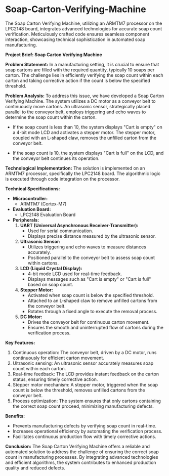 # Soap-Carton-Verifying-Machine
The Soap Carton Verifying Machine, utilizing an ARMTM7 processor on the LPC2148 board, integrates advanced technologies for accurate soap count verification. Meticulously crafted code ensures seamless component interaction, showcasing technical sophistication in automated soap manufacturing.

**Project Brief: Soap Carton Verifying Machine**

**Problem Statement:**
In a manufacturing setting, it is crucial to ensure that soap cartons are filled with the required quantity, typically 10 soaps per carton. The challenge lies in efficiently verifying the soap count within each carton and taking corrective action if the count is below the specified threshold.

**Problem Analysis:**
To address this issue, we have developed a Soap Carton Verifying Machine. The system utilizes a DC motor as a conveyor belt to continuously move cartons. An ultrasonic sensor, strategically placed parallel to the conveyor belt, employs triggering and echo waves to determine the soap count within the carton.

- If the soap count is less than 10, the system displays "Cart is empty" on a 4-bit mode LCD and activates a stepper motor. The stepper motor, coupled with an L-shaped claw, removes the unfilled carton from the conveyor belt.
  
- If the soap count is 10, the system displays "Cart is full" on the LCD, and the conveyor belt continues its operation.

**Technological Implementation:**
The solution is implemented on an ARMTM7 processor, specifically the LPC2148 board. The algorithmic logic is executed through code integration on the processor.

**Technical Specifications:**
- **Microcontroller:**
  - ARMTM7 (Cortex-M7)
- **Evaluation Board:**
  - LPC2148 Evaluation Board
- **Peripherals:**
  1. **UART (Universal Asynchronous Receiver-Transmitter):**
     - Used for serial communication.
     - Displays precise distance measured by the ultrasonic sensor.
  2. **Ultrasonic Sensor:**
     - Utilizes triggering and echo waves to measure distances accurately.
     - Positioned parallel to the conveyor belt to assess soap count within cartons.
  3. **LCD (Liquid Crystal Display):**
     - 4-bit mode LCD used for real-time feedback.
     - Displays messages such as "Cart is empty" or "Cart is full" based on soap count.
  4. **Stepper Motor:**
     - Activated when soap count is below the specified threshold.
     - Attached to an L-shaped claw to remove unfilled cartons from the conveyor belt.
     - Rotates through a fixed angle to execute the removal process.
  5. **DC Motor:**
     - Drives the conveyor belt for continuous carton movement.
     - Ensures the smooth and uninterrupted flow of cartons during the verification process.

**Key Features:**
1. Continuous operation: The conveyor belt, driven by a DC motor, runs continuously for efficient carton movement.
2. Ultrasonic sensing: An ultrasonic sensor accurately measures soap count within each carton.
3. Real-time feedback: The LCD provides instant feedback on the carton status, ensuring timely corrective action.
4. Stepper motor mechanism: A stepper motor, triggered when the soap count is below the threshold, removes unfilled cartons from the conveyor belt.
5. Process optimization: The system ensures that only cartons containing the correct soap count proceed, minimizing manufacturing defects.

**Benefits:**
- Prevents manufacturing defects by verifying soap count in real-time.
- Increases operational efficiency by automating the verification process.
- Facilitates continuous production flow with timely corrective actions.

**Conclusion:**
The Soap Carton Verifying Machine offers a reliable and automated solution to address the challenge of ensuring the correct soap count in manufacturing processes. By integrating advanced technologies and efficient algorithms, the system contributes to enhanced production quality and reduced defects.
